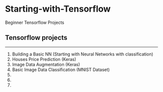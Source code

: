 # Starting-with-Tensorflow
Beginner Tensorflow Projects


## Tensorflow projects 
----
1. Building a Basic NN (Starting with Neural Networks with classification)
2. Houses Price Prediction (Keras)
3. Image Data Augmentation (Keras)
4. Basic Image Data Classification (MNIST Dataset)
5.
6.
7.
